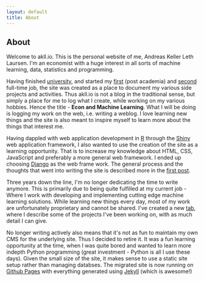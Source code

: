```yaml
---
layout: default
title: About
---
```

## About

Welcome to akll.io. This is the personal website of me, Andreas Keller Leth Laursen. I'm an economist with a huge interest in all sorts of machine learning, data, statistics and programming.

Having finished [university](http://econ.au.dk/), and started my [first](https://www.nationalbanken.dk/en/about_danmarks_nationalbank/organisation/Pages/Statistics.aspx) (post academia) and [second](http://www2.deloitte.com/dk/da/services/technology.html?icid=bottom_technology) full-time job, the site was created as a place to document my various side projects and activities. Thus akll.io is not a blog in the traditional sense, but simply a place for me to log what I create, while working on my various hobbies. Hence the title - **Econ and Machine Learning**. What I will be doing is logging my work on the web, i.e. writing a weblog. I love learning new things and the site is also meant to inspire myself to learn more about the things that interest me.

Having dappled with web application development in [R](https://www.r-project.org/) through the [Shiny](http://shiny.rstudio.com/) web application framework, I also wanted to use the creation of the site as a learning opportunity. That is to increase my knowledge about HTML, CSS, JavaScript and preferably a more general web framework. I ended up choosing [Django](https://www.djangoproject.com/) as the web frame work. The general process and the thoughts that went into writing the site is described more in the [first post](http://www.akll.io/2016/2/19/start-something/).

Three years down the line, I'm no longer dedicating the time to write anymore. This is primarily due to being quite fulfilled  at my current job - Where I work with developing and implementing cutting edge machine learning solutions. While learning new things every day, most of  my work are unfortunately  proprietary and cannot be shared. I've created a new [tab](/projects), where I describe  some of the projects I've been working on, with as much detail I can give.

No longer writing actively also means that it's not as fun to maintain my own CMS for the underlying site. Thus I decided to retire it. It was a fun learning opportunity at the time, when I was quite bored and wanted to learn more indepth Python programming (great investment - Python is all I use these days). Given the small size  of the site, it makes sense to use a static site setup rather than managing databses. The migrated site is now running on [Github Pages](https://pages.github.com) with everything generated using [Jekyll](https://jekyllrb.com) (which is awesome!)